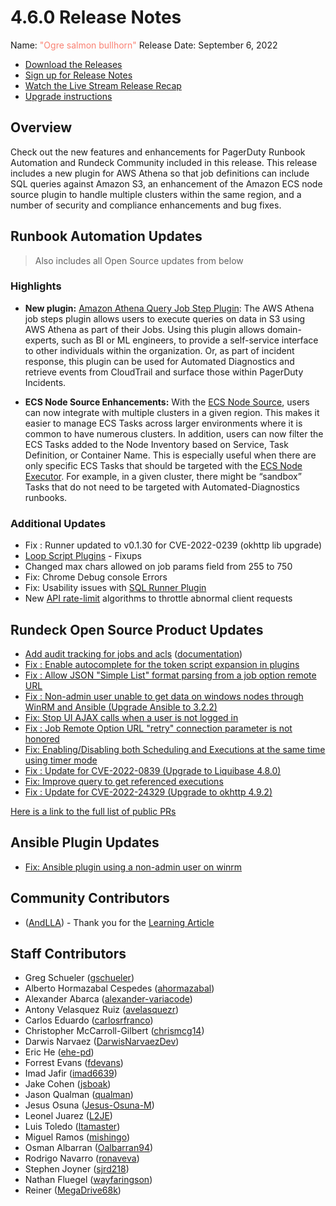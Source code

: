 # 4.6.0 Release Notes

Name: <span style="color: salmon"><span class="glyphicon glyphicon-bullhorn"></span> "Ogre salmon bullhorn"</span>
Release Date: September 6, 2022

- [Download the Releases](https://download.rundeck.com/)
- [Sign up for Release Notes](https://www.rundeck.com/release-notes-signup)
- [Watch the Live Stream Release Recap](https://youtu.be/fEHQfrTJ87Y)
- [Upgrade instructions](/upgrading/)

<VidStack src="youtube/fEHQfrTJ87Y"/>

## Overview

Check out the new features and enhancements for PagerDuty Runbook Automation and Rundeck Community included in this release. This release includes a new plugin for AWS Athena so that job definitions can include SQL queries against Amazon S3, an enhancement of the Amazon ECS node source plugin to handle multiple clusters within the same region, and a number of security and compliance enhancements and bug fixes.

## Runbook Automation Updates

> Also includes all Open Source updates from below

### Highlights

- **New plugin:** [Amazon Athena Query Job Step Plugin](/manual/jobs/job-plugins/workflow-steps/amazon-athena.md): The AWS Athena job steps plugin allows users to execute queries on data in S3 using AWS Athena as part of their Jobs.  Using this plugin allows domain-experts, such as BI or ML engineers, to provide a self-service interface to other individuals within the organization.  Or, as part of incident response, this plugin can be used for Automated Diagnostics and retrieve events from CloudTrail and surface those within PagerDuty Incidents.  

- **ECS Node Source Enhancements:** With the [ECS Node Source](/manual/projects/resource-model-sources/ecs-fargate.md), users can now integrate with multiple clusters in a given region.  This makes it easier to manage ECS Tasks across larger environments where it is common to have numerous clusters.  In addition, users can now filter the ECS Tasks added to the Node Inventory based on Service, Task Definition, or Container Name.  This is especially useful when there are only specific ECS Tasks that should be targeted with the [ECS Node Executor](/manual/projects/node-execution/aws-ecs.md).  For example, in a given cluster, there might be “sandbox” Tasks that do not need to be targeted with Automated-Diagnostics runbooks.  

### Additional Updates


* Fix : Runner updated to v0.1.30 for CVE-2022-0239 (okhttp lib upgrade)
* [Loop Script Plugins](/manual/jobs/job-plugins/workflow-steps/loop-plugins.md) - Fixups
* Changed max chars allowed on job params field from 255 to 750
* Fix: Chrome Debug console Errors
* Fix: Usability issues with [SQL Runner Plugin](/manual/jobs/job-plugins/node-steps/sqlrunner.md)
* New [API rate-limit](/administration/security/ratelimiting.md) algorithms to throttle abnormal client requests


## Rundeck Open Source Product Updates

* [Add audit tracking for jobs and acls](https://github.com/rundeck/rundeck/pull/7826) ([documentation](/administration/security/audit-trail.md))
* [Fix : Enable autocomplete for the token script expansion in plugins](https://github.com/rundeck/rundeck/pull/7877)
* [Fix : Allow JSON &quot;Simple List&quot; format parsing from a job option remote URL](https://github.com/rundeck/rundeck/pull/7872)
* [Fix : Non-admin user unable to get data on windows nodes through WinRM and Ansible (Upgrade Ansible to 3.2.2)](https://github.com/rundeck/rundeck/pull/7863)
* [Fix: Stop UI AJAX calls when a user is not logged in](https://github.com/rundeck/rundeck/pull/7861)
* [Fix : Job Remote Option URL &quot;retry&quot; connection parameter is not honored](https://github.com/rundeck/rundeck/pull/7856)
* [Fix: Enabling/Disabling both Scheduling and Executions at the same time using timer mode](https://github.com/rundeck/rundeck/pull/7842)
* [Fix : Update for CVE-2022-0839 (Upgrade to Liquibase 4.8.0)](https://github.com/rundeck/rundeck/pull/7831)
* [Fix: Improve query to get referenced executions](https://github.com/rundeck/rundeck/pull/7827)
* [Fix : Update for CVE-2022-24329 (Upgrade to okhttp 4.9.2)](https://github.com/rundeck/rundeck/pull/7825)


[Here is a link to the full list of public PRs](https://github.com/rundeck/rundeck/pulls?q=is%3Apr+milestone%3A4.6.0+is%3Aclosed)

## Ansible Plugin Updates
* [Fix: Ansible plugin using a non-admin user on winrm](https://github.com/rundeck-plugins/ansible-plugin/pull/324)

## Community Contributors

* ([AndLLA](https://github.com/AndLLA)) - Thank you for the [Learning Article](/learning/howto/apache2-proxy-gssapi.md)

## Staff Contributors

* Greg Schueler ([gschueler](https://github.com/gschueler))
* Alberto Hormazabal Cespedes ([ahormazabal](https://github.com/ahormazabal))
* Alexander Abarca ([alexander-variacode](https://github.com/alexander-variacode))
* Antony Velasquez Ruiz ([avelasquezr](https://github.com/avelasquezr))
* Carlos Eduardo ([carlosrfranco](https://github.com/carlosrfranco))
* Christopher McCarroll-Gilbert ([chrismcg14](https://github.com/chrismcg14))
* Darwis Narvaez ([DarwisNarvaezDev](https://github.com/DarwisNarvaezDev))
* Eric He ([ehe-pd](https://github.com/ehe-pd))
* Forrest Evans ([fdevans](https://github.com/fdevans))
* Imad Jafir ([imad6639](https://github.com/imad6639))
* Jake Cohen ([jsboak](https://github.com/jsboak))
* Jason Qualman ([qualman](https://github.com/qualman))
* Jesus Osuna ([Jesus-Osuna-M](https://github.com/Jesus-Osuna-M))
* Leonel Juarez ([L2JE](https://github.com/L2JE))
* Luis Toledo ([ltamaster](https://github.com/ltamaster))
* Miguel Ramos ([mishingo](https://github.com/mishingo))
* Osman Albarran ([Oalbarran94](https://github.com/Oalbarran94))
* Rodrigo Navarro ([ronaveva](https://github.com/ronaveva))
* Stephen Joyner ([sjrd218](https://github.com/sjrd218))
* Nathan Fluegel ([wayfaringson](https://github.com/wayfaringson))
* Reiner ([MegaDrive68k](https://github.com/MegaDrive68k))
